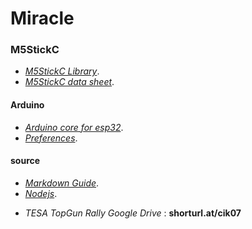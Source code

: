 # Miracle

### M5StickC
- *[M5StickC Library](https://github.com/m5stack/M5StickC)*.
- *[M5StickC data sheet](https://docs.m5stack.com/en/core/m5stick)*.

#### Arduino
- *[Arduino core for esp32](https://github.com/espressif/arduino-esp32)*.
- *[Preferences](https://github.com/espressif/arduino-esp32)*.

#### source
- *[Markdown Guide](https://www.markdownguide.org)*.
- *[Nodejs](https://nodejs.org/en/)*.
<!-- npm install -g --unsafe-perm node-red -->
- *TESA TopGun Rally Google Drive* : __shorturl.at/cik07__